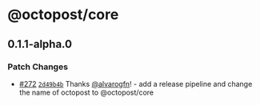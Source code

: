 # @octopost/core

## 0.1.1-alpha.0

### Patch Changes

- [#272](https://github.com/devhatt/octopost/pull/272) [`2d49b4b`](https://github.com/devhatt/octopost/commit/2d49b4b07d39d8d3e24e9ef171c9a20df6353e57) Thanks [@alvarogfn](https://github.com/alvarogfn)! - add a release pipeline and change the name of octopost to @octopost/core

